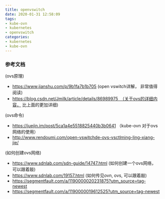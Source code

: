 ```yaml
---
title: openvswitch
date: 2020-01-31 12:58:09
tags:
- kube-ovn
- kubernetes
- openvswitch
categories:
- kubernetes
- kube-ovn
---
```


### 参考文档
(ovs原理)
- https://www.jianshu.com/p/9b1fa7b1b705   (open vswitch详解， 非常值得阅读)
- https://blog.csdn.net/Jmilk/article/details/86989975　（关于ovs的详细内容， 比上面的更加详细)

(ovs命令)
- https://juejin.im/post/5ca1a4e5518825440b3b0641   （kube-ovn 对于ovs网络的使用）
- http://www.rendoumi.com/open-vswitchde-ovs-vsctlming-ling-xiang-jie/

(如何创建ovs网络)
- https://www.sdnlab.com/sdn-guide/14747.html (如何创建一个ovs网络，可以跟着敲)
- https://www.sdnlab.com/19157.html (如何传见ovn, ovs, 可以跟着敲)
- https://segmentfault.com/a/1190000020231875?utm_source=tag-newest
- https://segmentfault.com/a/1190000019612525?utm_source=tag-newest
